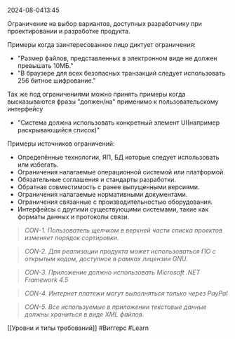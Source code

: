 
 2024-08-0413:45

Ограничение на выбор вариантов, доступных разработчику при проектировании и разработке продукта.

Примеры когда заинтересованное лицо диктует ограничения:
- "Размер файлов, представленных в электронном виде не должен превышать 10МБ."
- "В браузере для всех безопасных транзакций следует использовать 256 битное шифрование."
  
Так же под ограничениями можно принять примеры когда высказываются фразы "должен/на" применимо к пользовательскому интерфейсу
- "Система должна использовать конкретный элемент UI(например раскрывающийся список)"

Примеры источников ограничений:
- Определённые технологии, ЯП, БД которые следует использовать или избегать.
- Ограничения налагаемые операционной системой или платформой.
- Обязательные соглашения и стандарты разработки.
- Обратная совместимость с ранее выпущенными версиями.
- Ограничения налагаемые нормативными документами.
- Ограничения связанные с производительностью оборудования.
- Интерфейсы с другими существующими системами, такие как форматы данных и протоколы связи.

>*CON-1. Пользователь щелчком в верхней части списка проектов изменяет порядок сортировки.*

>*CON-2. Для реализации продукта может использоваться ПО с открытым кодом, доступное в рамках лицензии GNU.*

>*CON-3. Приложение должно использовать Microsoft .NET Framework 4.5*

>*CON-4. Интернет платежи могут выполняться только через PayPal*

>*CON-5. Все используемые в приложении текстовые данные должны храниться в виде XML файлов.*

[[Уровни и типы требований]]
#Виггерс 
#Learn